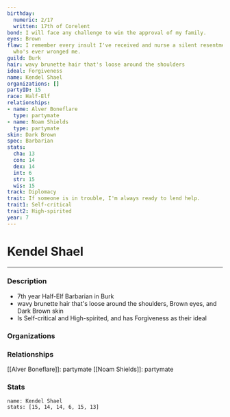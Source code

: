 ```yaml
---
birthday:
  numeric: 2/17
  written: 17th of Corelent
bond: I will face any challenge to win the approval of my family.
eyes: Brown
flaw: I remember every insult I've received and nurse a silent resentment toward anyone
  who's ever wronged me.
guild: Burk
hair: wavy brunette hair that's loose around the shoulders
ideal: Forgiveness
name: Kendel Shael
organizations: []
partyID: 15
race: Half-Elf
relationships:
- name: Alver Boneflare
  type: partymate
- name: Noam Shields
  type: partymate
skin: Dark Brown
spec: Barbarian
stats:
  cha: 13
  con: 14
  dex: 14
  int: 6
  str: 15
  wis: 15
track: Diplomacy
trait: If someone is in trouble, I'm always ready to lend help.
trait1: Self-critical
trait2: High-spirited
year: 7
---
```

# Kendel Shael
---
### Description
- 7th year Half-Elf Barbarian in Burk
- wavy brunette hair that's loose around the shoulders, Brown eyes, and Dark Brown skin
- Is Self-critical and High-spirited, and has Forgiveness as their ideal

### Organizations
### Relationships
[[Alver Boneflare]]: partymate
[[Noam Shields]]: partymate
### Stats
```statblock
name: Kendel Shael
stats: [15, 14, 14, 6, 15, 13]
```